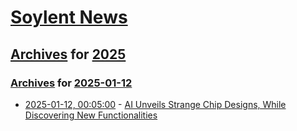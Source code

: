 # [Soylent News](../../../README.md)

## [Archives](../../index.md) for [2025](../index.md)

### [Archives](../../index.md) for [2025-01-12](index.md)

* [2025-01-12, 00:05:00](https://soylentnews.org/article.pl?sid=25/01/10/1556235&from=rss) - [AI Unveils Strange Chip Designs, While Discovering New Functionalities](https://soylentnews.org/article.pl?sid=25/01/10/1556235&from=rss)
